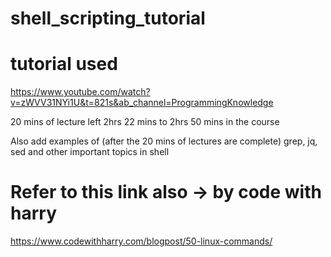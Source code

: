 # shell_scripting_tutorial
# tutorial used
https://www.youtube.com/watch?v=zWVV31NYi1U&t=821s&ab_channel=ProgrammingKnowledge

20 mins of lecture left 2hrs 22 mins to 2hrs 50 mins in the course

Also add examples of (after the 20 mins of lectures are complete)
grep, 
jq, 
sed
and other important topics in shell

# Refer to this link also -> by code with harry

https://www.codewithharry.com/blogpost/50-linux-commands/
